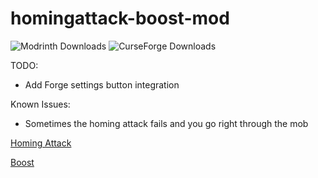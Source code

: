 # homingattack-boost-mod

![Modrinth Downloads](https://img.shields.io/modrinth/dt/9DPewlmy?label=Modrinth%20Downloads)
![CurseForge Downloads](https://img.shields.io/curseforge/dt/927281?label=CurseForge%20Downloads&link=https%3A%2F%2Flegacy.curseforge.com%2Fminecraft%2Fmc-mods%2Fhoming-attack-and-boost)

TODO:

- Add Forge settings button integration

Known Issues:

- Sometimes the homing attack fails and you go right through the mob

[Homing Attack](https://sonic.fandom.com/wiki/Homing_Attack)

[Boost](https://sonic.fandom.com/wiki/Boost)

